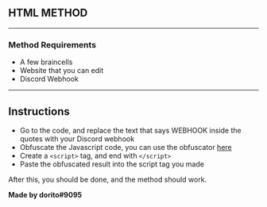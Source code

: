 ## HTML METHOD
---
### Method Requirements
* A few braincells
* Website that you can edit
* Discord Webhook

-----

## Instructions

* Go to the code, and replace the text that says WEBHOOK inside the quotes with your Discord webhook
* Obfuscate the Javascript code, you can use the obfuscator [here](https://www.javascriptobfuscator.com/Javascript-Obfuscator.aspx)
* Create a `<script>` tag, and end with `</script>`
* Paste the obfuscated result into the script tag you made

After this, you should be done, and the method should work.

**Made by dorito#9095**